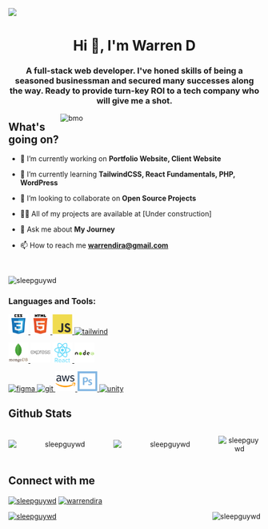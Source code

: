 [![](https://orig00.deviantart.net/0ef4/f/2018/163/8/8/_custom_box_background__aesthetic_is_dead_by_king_lulu_deer-dce61tw.gif)](https://github.com/sleepGuyWD)
<h1 align="center">Hi 👋, I'm Warren D</h1>
<h3 align="center">A full-stack web developer. I've honed skills of being a seasoned businessman and secured many successes along the way. Ready to provide turn-key ROI to a tech company who will give me a shot.</h3>
<img align="right" alt="bmo" width="400" src="https://art.pixilart.com/824a7f42ef40fa7.gif">


## What's going on?

- 🔭 I’m currently working on **Portfolio Website, Client Website**

- 🌱 I’m currently learning **TailwindCSS, React Fundamentals, PHP, WordPress**

- 👯 I’m looking to collaborate on **Open Source Projects**

- 👨‍💻 All of my projects are available at [Under construction]

- 💬 Ask me about **My Journey**

- 📫 How to reach me **warrendira@gmail.com**

<br>
<p><img align="center" src="https://www.codewars.com/users/sleepGuy/badges/large" alt="sleepguywd" /></p>

<h3 align="left">Languages and Tools:</h3>
<p align="left">  <a href="https://www.w3schools.com/css/" target="_blank" rel="noreferrer"> <img src="https://raw.githubusercontent.com/devicons/devicon/master/icons/css3/css3-original-wordmark.svg" alt="css3" width="40" height="40"/> </a>  <a href="https://www.w3.org/html/" target="_blank" rel="noreferrer"> <img src="https://raw.githubusercontent.com/devicons/devicon/master/icons/html5/html5-original-wordmark.svg" alt="html5" width="40" height="40"/> </a> <a href="https://developer.mozilla.org/en-US/docs/Web/JavaScript" target="_blank" rel="noreferrer"> <img src="https://raw.githubusercontent.com/devicons/devicon/master/icons/javascript/javascript-original.svg" alt="javascript" width="40" height="40"/> </a> <a href="https://tailwindcss.com/" target="_blank" rel="noreferrer"> <img src="https://www.vectorlogo.zone/logos/tailwindcss/tailwindcss-icon.svg" alt="tailwind" width="40" height="40"/> </a>

  <a href="https://www.mongodb.com/" target="_blank" rel="noreferrer"> <img src="https://raw.githubusercontent.com/devicons/devicon/master/icons/mongodb/mongodb-original-wordmark.svg" alt="mongodb" width="40" height="40"/> </a> 
  <a href="https://expressjs.com" target="_blank" rel="noreferrer"> <img src="https://raw.githubusercontent.com/devicons/devicon/master/icons/express/express-original-wordmark.svg" alt="express" width="40" height="40"/></a> 
  <a href="https://reactjs.org/" target="_blank" rel="noreferrer"> <img src="https://raw.githubusercontent.com/devicons/devicon/master/icons/react/react-original-wordmark.svg" alt="react" width="40" height="40"/> </a>
  <a href="https://nodejs.org" target="_blank" rel="noreferrer"> <img src="https://raw.githubusercontent.com/devicons/devicon/master/icons/nodejs/nodejs-original-wordmark.svg" alt="nodejs" width="40" height="40"/> </a> 

<a href="https://www.figma.com/" target="_blank" rel="noreferrer"> <img src="https://www.vectorlogo.zone/logos/figma/figma-icon.svg" alt="figma" width="40" height="40"/> </a> <a href="https://git-scm.com/" target="_blank" rel="noreferrer"> <img src="https://www.vectorlogo.zone/logos/git-scm/git-scm-icon.svg" alt="git" width="40" height="40"/> </a> <a href="https://aws.amazon.com" target="_blank" rel="noreferrer"> <img src="https://raw.githubusercontent.com/devicons/devicon/master/icons/amazonwebservices/amazonwebservices-original-wordmark.svg" alt="aws" width="40" height="40"/> </a> <a href="https://www.photoshop.com/en" target="_blank" rel="noreferrer"> <img src="https://raw.githubusercontent.com/devicons/devicon/master/icons/photoshop/photoshop-line.svg" alt="photoshop" width="40" height="40"/> </a>  <a href="https://unity.com/" target="_blank" rel="noreferrer"> <img src="https://www.vectorlogo.zone/logos/unity3d/unity3d-icon.svg" alt="unity" width="40" height="40"/> </a> </p>

## Github Stats
<div align="center" style="display: flex; justify-content: center; align-items: center; flex-direction: row;">
  <img width="48%" src="https://github-readme-stats.vercel.app/api?username=sleepguywd&show_icons=true&theme=github_dark" alt="sleepguywd" />
  <img width="48%" src="https://github-readme-streak-stats.herokuapp.com/?user=sleepguywd&theme=github-dark-blue" alt="sleepguywd" />

<p align="center">
  <img style="text-align: center;" width="48%"  src="https://github-readme-stats.vercel.app/api/top-langs?username=sleepguywd&show_icons=true&locale=en&layout=compact&theme=github_dark" alt="sleepguywd"/>
</div>
</p>

## Connect with me
<p align="left">
  <a href="https://twitter.com/sleepguywd" target="blank"><img align="center" src="https://raw.githubusercontent.com/rahuldkjain/github-profile-readme-generator/master/src/images/icons/Social/twitter.svg" alt="sleepguywd" height="30" width="40" /></a>
  <a href="https://linkedin.com/in/warrendira" target="blank"><img align="center" src="https://raw.githubusercontent.com/rahuldkjain/github-profile-readme-generator/master/src/images/icons/Social/linked-in-alt.svg" alt="warrendira" height="30" width="40" /></a>
 </p>
<div style="display: flex; justify-content: space-between;  flex-direction: row;">
  <a href="https://twitter.com/sleepguywd" target="blank"><img src="https://img.shields.io/twitter/follow/sleepguywd?logo=twitter&style=for-the-badge" alt="sleepguywd" /></a> 
  <img src="https://komarev.com/ghpvc/?username=sleepguywd&label=Profile%20views&color=16dfc7&style=flat" alt="sleepguywd" />
</div>
